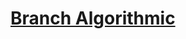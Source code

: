 # [Branch Algorithmic](https://github.com/kiezmor/42BLBLBLBLBLBLBLBL/tree/master/branch_algorithmic)